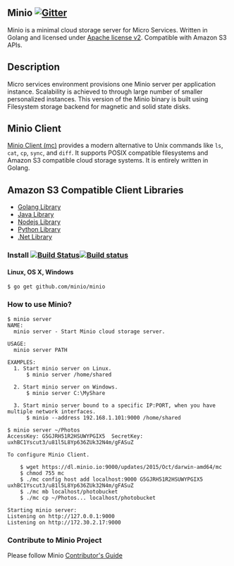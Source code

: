 ## Minio [![Gitter](https://badges.gitter.im/Join%20Chat.svg)](https://gitter.im/minio/minio?utm_source=badge&utm_medium=badge&utm_campaign=pr-badge&utm_content=badge)

Minio is a minimal cloud storage server for Micro Services. Written in Golang and licensed under [Apache license v2](./LICENSE). Compatible with Amazon S3 APIs.

## Description

Micro services environment provisions one Minio server per application instance. Scalability is achieved to through large number of smaller personalized instances. This version of the Minio binary is built using Filesystem storage backend for magnetic and solid state disks. 

## Minio Client

[Minio Client (mc)](https://github.com/minio/mc#minio-client-mc-) provides a modern alternative to Unix commands like ``ls``, ``cat``, ``cp``, ``sync``, and ``diff``. It supports POSIX compatible filesystems and Amazon S3 compatible cloud storage systems. It is entirely written in Golang.

## Amazon S3 Compatible Client Libraries
- [Golang Library](https://github.com/minio/minio-go)
- [Java Library](https://github.com/minio/minio-java)
- [Nodejs Library](https://github.com/minio/minio-js)
- [Python Library](https://github.com/minio/minio-py)
- [.Net Library](https://github.com/minio/minio-dotnet)

### Install [![Build Status](https://travis-ci.org/minio/minio.svg?branch=master)](https://travis-ci.org/minio/minio)[![Build status](https://ci.appveyor.com/api/projects/status/k61d0v3ritbwm2su?svg=true)](https://ci.appveyor.com/project/harshavardhana/minio)

#### Linux, OS X, Windows

~~~
$ go get github.com/minio/minio
~~~

### How to use Minio?

~~~
$ minio server
NAME:
  minio server - Start Minio cloud storage server.

USAGE:
  minio server PATH

EXAMPLES:
  1. Start minio server on Linux.
      $ minio server /home/shared

  2. Start minio server on Windows.
      $ minio server C:\MyShare

  3. Start minio server bound to a specific IP:PORT, when you have multiple network interfaces.
      $ minio --address 192.168.1.101:9000 /home/shared
~~~

~~~
$ minio server ~/Photos
AccessKey: G5GJRH51R2HSUWYPGIX5  SecretKey: uxhBC1Yscut3/u81l5L8Yp636ZUk32N4m/gFASuZ

To configure Minio Client.

	$ wget https://dl.minio.io:9000/updates/2015/Oct/darwin-amd64/mc
	$ chmod 755 mc
	$ ./mc config host add localhost:9000 G5GJRH51R2HSUWYPGIX5 uxhBC1Yscut3/u81l5L8Yp636ZUk32N4m/gFASuZ
	$ ./mc mb localhost/photobucket
	$ ./mc cp ~/Photos... localhost/photobucket

Starting minio server:
Listening on http://127.0.0.1:9000
Listening on http://172.30.2.17:9000
~~~

### Contribute to Minio Project
Please follow Minio [Contributor's Guide](./CONTRIBUTING.md)

